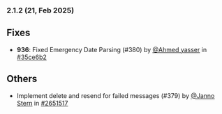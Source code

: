 ### 2.1.2 (21, Feb 2025)
## Fixes
- **936**: Fixed Emergency Date Parsing (#380) by [<u>@Ahmed yasser</u>](https://www.github.com/Ahmedyasser) in [#35ce6b2](https://github.com/buerokratt/Chat-Widget/commit/35ce6b2)
## Others
- Implement delete and resend for failed messages (#379) by [<u>@Janno Stern</u>](https://www.github.com/JannoStern) in [#2651517](https://github.com/buerokratt/Chat-Widget/commit/2651517)
